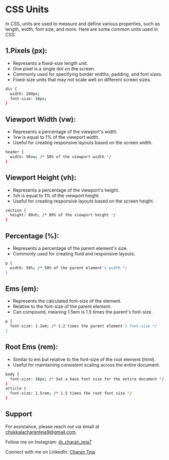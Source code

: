 # CSS Units

In CSS, units are used to measure and define various properties, such as length, width, font size, and more. Here are some common units used in CSS:


## 1.Pixels (px):

- Represents a fixed-size length unit.
- One pixel is a single dot on the screen.
- Commonly used for specifying border widths, padding, and font sizes.
- Fixed-size units that may not scale well on different screen sizes.
```bash
div {
  width: 200px;
  font-size: 16px;
}
```
## Viewport Width (vw):

- Represents a percentage of the viewport's width.
- 1vw is equal to 1% of the viewport width.
- Useful for creating responsive layouts based on the screen width.
```bash
header {
  width: 50vw; /* 50% of the viewport width */
}
```
## Viewport Height (vh):

- Represents a percentage of the viewport's height.
- 1vh is equal to 1% of the viewport height.
- Useful for creating responsive layouts based on the screen height.
```bash
section {
  height: 80vh; /* 80% of the viewport height */
}
```
## Percentage (%):

- Represents a percentage of the parent element's size.
- Commonly used for creating fluid and responsive layouts.
```bash
p {
  width: 50%; /* 50% of the parent element's width */
}
```
## Ems (em):

- Represents the calculated font-size of the element.
- Relative to the font-size of the parent element.
- Can compound, meaning 1.5em is 1.5 times the parent's font-size.
```bash
p {
  font-size: 1.2em; /* 1.2 times the parent element's font-size */
}
```
## Root Ems (rem):

- Similar to em but relative to the font-size of the root element (html).
- Useful for maintaining consistent scaling across the entire document.
```bash
body {
  font-size: 16px; /* Set a base font size for the entire document */
}
article {
  font-size: 1.5rem; /* 1.5 times the root font size */
}
```

## Support

For assistance, please reach out via email at chukkalacharanteja9@gmail.com.

Follow me on Instagram: [@_charan_teja7](https://www.instagram.com/_charan_teja7/)

Connect with me on LinkedIn: [Charan Teja](https://www.linkedin.com/in/charanteja177/)



